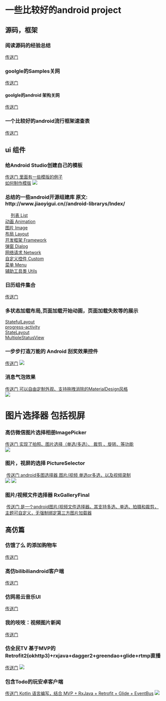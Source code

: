 
<h1>一些比较好的android project </h1>

<h2>源码，框架</h2>
<h3>阅读源码的经验总结</h3>
<a href="http://www.jianshu.com/p/be86e5678252">传送门</a>
<h3>goolgle的Samples关网 </h3>
<a href="https://github.com/googlesamples?page=1"> 传送门</a>
<h4>goolgle的android 架构关网 </h4>
<a href="https://github.com/googlesamples/android-architecture"> 传送门</a>
<h3>一个比较好的android流行框架速查表</h3>
<a href="http://www.ctolib.com/cheatsheets-Android-ch.html">传送门</a>

<h2>ui 组件</h2>
<h3>给Android Studio创建自己的模板 </h3>
<a href="https://github.com/a371166028/android-studio-template">传送门 里面有一些模版的例子</a></br>
<a href="https://www.jianshu.com/p/c76facb61d69">如何制作模版</a>
<img src="https://camo.githubusercontent.com/237f0a1fbbf370efcbaff804f0b5fb8b7253ee49/687474703a2f2f696d672e626c6f672e6373646e2e6e65742f3230313631313038313830323435303933"/>

<h3>总结的一些android开源组建库 原文: http://www.jiaoyigui.cn//android-librarys/Index/</h3>　
<a href="http://www.jiaoyigui.cn/android-librarys/List/">列表 List </a></br>
<a href="http://www.jiaoyigui.cn/android-librarys/Animation/">动画 Animation</a></br>
<a href="http://www.jiaoyigui.cn/android-librarys/Image/">图片 Image</a></br>
<a href="http://www.jiaoyigui.cn/android-librarys/Layout/">布局 Layout</a></br>
<a href="http://www.jiaoyigui.cn/android-librarys/Framework/">开发框架 Framework</a></br>
<a href="http://www.jiaoyigui.cn/android-librarys/Dialog/">弹窗 Dialog</a></br>
<a href="http://www.jiaoyigui.cn/android-librarys/Network/">网络请求 Network</a></br>
<a href="http://www.jiaoyigui.cn/android-librarys/Custom/">自定义控件 Custom</a></br>
<a href="http://www.jiaoyigui.cn/android-librarys/Menu/">菜单 Menu</a></br>
<a href="http://www.jiaoyigui.cn/android-librarys/Utils/">辅助工具类 Utils</a></br>

<h3>日历组件集合</h3>
<a href="https://github.com/dalong982242260/AndroidCalendar">传送门</a>

<h3>多状态加载布局,页面加载开始动画，页面加载失败等的展示</h3>
  <a href="https://github.com/gturedi/StatefulLayout">StatefulLayout</a></br>
  <a href="https://github.com/vlonjatg/progress-activity">progress-activity</a></br>
  <a href="https://github.com/lufficc/StateLayout">StateLayout</a></br>
  <a href="https://github.com/qyxxjd/MultipleStatusView">MultipleStatusView</a>
  
<h3>一步步打造万能的 Android 刮奖效果控件</h3>
<a href="https://www.diycode.cc/topics/287">传送门</a>
<img src="https://diycode.b0.upaiyun.com/photo/2016/227a46ac5c83c6fca1f8e423e5788c6b.gif"/>


<h3>消息气泡效果</h3>
<a href="https://github.com/qstumn/BadgeView">传送门  可以自由定制外观、支持拖拽消除的MaterialDesign风格</a></br>
<img src="https://github.com/qstumn/BadgeView/raw/master/demo_gif.gif?raw=true"/></br>
<h1>图片选择器 包括视屏</h1>
  <h3>高仿微信图片选择相册ImagePicker</h3>
  <a href="https://github.com/jeasonlzy/ImagePicker">传送门  实现了拍照、图片选择（单选/多选）、 裁剪 、旋转、等功能</a></br>
  <img src="http://7xss53.com2.z0.glb.clouddn.com/imagepicker/demo2.gif"/></br>
  
  <h3>图片，视屏的选择 PictureSelector</h3>
  <a href="https://github.com/LuckSiege/PictureSelector">传送门  android多图选择器 图片/视频 单选or多选，以及视频录制</a></br>
  <img src="https://github.com/LuckSiege/PictureSelector/raw/master/image/2.jpg"/>
  <img src="https://github.com/LuckSiege/PictureSelector/raw/master/image/8.jpg"/>
  
  <h3>图片/视频文件选择器 RxGalleryFinal</h3>
  <a href="https://github.com/FinalTeam/RxGalleryFinal">传送门 是一个android图片/视频文件选择器。其支持多选、单选、拍摄和裁剪，主题可自定义，无强制绑定第三方图片加载器</a></br>

<h2>高仿篇</h2>
<h3>仿饿了么 的添加购物车</h3>
<a href="https://github.com/mcxtzhang/AnimShopButton">传送门</a>

<h3>高仿bilibiliandroid客户端</h3>
<a href="https://github.com/HotBitmapGG/bilibili-android-client">传送门</a>
<h3>仿网易云音乐UI</h3>
<a href="https://github.com/youlookwhat/CloudReader">传送门</a>

<h3>我的吱吱：视频图片新闻</h3>
<a href="https://github.com/LuoboDcom/ZZShow">传送门</a>

<h3>仿全民TV  基于MVP的Retrofit2(okhttp3)+rxjava+dagger2+greendao+glide+rtmp直播</h3>
<a href="https://github.com/a371166028/likequanmintv">传送门</a>
<img src="https://camo.githubusercontent.com/d6aee7389ceecc64132eda7f31cfc97a18c1a0ce/687474703a2f2f696d672e626c6f672e6373646e2e6e65742f3230313631323031303935303130393739"/>
<h3>包含Todo的玩安卓客户端</h3>
<a href="https://github.com/iceCola7/WanAndroid">传送门 Kotlin 语言编写，结合 MVP + RxJava + Retrofit + Glide + EventBus</a>
<img src="https://github.com/iceCola7/WanAndroid/raw/master/art/01.png"/>
